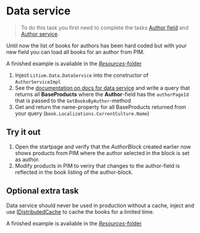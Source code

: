 # Data service

> To do this task you first need to complete the tasks [Author field](../Author%20field) and [Author service](../Author%20service).

Until now the list of books for authors has been hard coded but with your new field you can load all books for an author from PIM.

A finished example is avaliable in the [_Resources_-folder](Resources/AuthorServiceImpl.cs)

1. Inject `Litium.Data.DataService` into the constructor of `AuthorServiceImpl`
1. See the [documentation on docs for data service](https://docs.litium.com/documentation/architecture/data-service) and write a query that returns all **BaseProducts** where the **Author**-field has the `authorPageId` that is passed to the `GetBooksByAuthor`-method
1. Get and return the name-property for all BaseProducts returned from your query (`book.Localizations.CurrentCulture.Name`)

## Try it out

1. Open the startpage and verify that the _AuthorBlock_ created earlier now shows products from PIM where the author selected in the block is set as author.
1. Modify products in PIM to veriry that changes to the author-field is reflected in the book listing of the author-block.

## Optional extra task

Data service should never be used in production without a cache, inject and use [IDistributedCache](https://docs.litium.com/documentation/get-started/multi-server-installation) to cache the books for a limited time.

A finished example is avaliable in the [_Resources_-folder](Resources/AuthorServiceImpl.cs)
